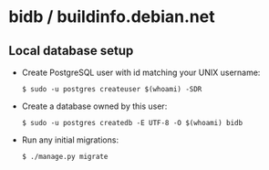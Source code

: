 # bidb / buildinfo.debian.net

## Local database setup

* Create PostgreSQL user with id matching your UNIX username:

    `$ sudo -u postgres createuser $(whoami) -SDR`

* Create a database owned by this user:

    `$ sudo -u postgres createdb -E UTF-8 -O $(whoami) bidb`

* Run any initial migrations:

    `$ ./manage.py migrate`
